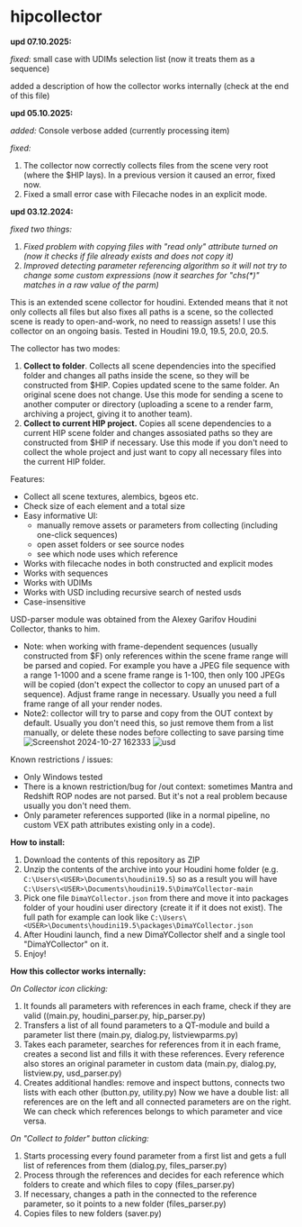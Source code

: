 # hipcollector

**upd 07.10.2025:**

_fixed_: small case with UDIMs selection list (now it treats them as a sequence)

added a description of how the collector works internally (check at the end of this file)

**upd 05.10.2025:**

_added:_
Console verbose added (currently processing item)

_fixed:_
1. The collector now correctly collects files from the scene very root (where the $HIP lays). In a previous version it caused an error, fixed now.
2. Fixed a small error case with Filecache nodes in an explicit mode.

**upd 03.12.2024:**

_fixed two things:_
1. _Fixed problem with copying files with "read only" attribute turned on (now it checks if file already exists and does not copy it)_
2. _Improved detecting parameter referencing algorithm so it will not try to change some custom expressions (now it searches for "chs(*)" matches in a raw value of the parm)_

This is an extended scene collector for houdini. Extended means that it not only collects all files but also fixes all paths is a scene, so the collected scene is ready to open-and-work, no need to reassign assets! I use this collector on an ongoing basis. Tested in Houdini 19.0, 19.5, 20.0, 20.5.

The collector has two modes:
1. **Collect to folder**. Collects all scene dependencies into the specified folder and changes all paths inside the scene, so they will be constructed from $HIP. Copies updated scene to the same folder. An original scene does not change. Use this mode for sending a scene to another computer or directory (uploading a scene to a render farm, archiving a project, giving it to another team).
2. **Collect to current HIP project.** Copies all scene dependencies to a current HIP scene folder and changes assosiated paths so they are constructed from $HIP if necessary. Use this mode if you don't need to collect the whole project and just want to copy all necessary files into the current HIP folder.

Features:
- Collect all scene textures, alembics, bgeos etc.
- Check size of each element and a total size
- Easy informative UI:
  - manually remove assets or parameters from collecting (including one-click sequences)
  - open asset folders or see source nodes
  - see which node uses which reference
- Works with filecache nodes in both constructed and explicit modes
- Works with sequences
- Works with UDIMs
- Works with USD including recursive search of nested usds
- Case-insensitive

USD-parser module was obtained from the Alexey Garifov Houdini Collector, thanks to him.

- Note: when working with frame-dependent sequences (usually constructed from $F) only references within the scene frame range will be parsed and copied. For example you have a JPEG file sequence with a range 1-1000 and a scene frame range is 1-100, then only 100 JPEGs will be copied (don't expect the collector to copy an unused part of a sequence). Adjust frame range in necessary. Usually you need a full frame range of all your render nodes.
- Note2: collector will try to parse and copy from the OUT context by default. Usually you don't need this, so just remove them from a list manually, or delete these nodes before collecting to save parsing time
![Screenshot 2024-10-27 162333](https://github.com/user-attachments/assets/1c89d5ba-6dc3-4c12-a6b0-c721ad2446ad)
![usd](https://github.com/user-attachments/assets/61825593-da0a-4433-8438-14d9c8858031)

Known restrictions / issues:
- Only Windows tested
- There is a known restriction/bug for /out context: sometimes Mantra and Redshift ROP nodes are not parsed. But it's not a real problem because usually you don't need them.
- Only parameter references supported (like in a normal pipeline, no custom VEX path attributes existing only in a code).

**How to install:**
1. Download the contents of this repository as ZIP
2. Unzip the contents of the archive into your Houdini home folder (e.g. `C:\Users\<USER>\Documents\houdini19.5`) so as a result you will have `C:\Users\<USER>\Documents\houdini19.5\DimaYCollector-main`
4. Pick one file `DimaYCollector.json` from there and move it into packages folder of your houdini user directory (create it if it does not exist). The full path for example can look like `C:\Users\<USER>\Documents\houdini19.5\packages\DimaYCollector.json`
5. After Houdini launch, find a new DimaYCollector shelf and a single tool "DimaYCollector" on it.
6. Enjoy!

**How this collector works internally:**

_On Collector icon clicking:_

1. It founds all parameters with references in each frame, check if they are valid ((main.py, houdini_parser.py, hip_parser.py)
2. Transfers a list of all found parameters to a QT-module and build a parameter list there (main.py, dialog.py, listviewparms.py)
3. Takes each parameter, searches for references from it in each frame, creates a second list and fills it with these references. Every reference also stores an original parameter in custom data (main.py, dialog.py, listview.py, usd_parser.py)
4. Creates additional handles: remove and inspect buttons, connects two lists with each other (button.py, utility.py)
Now we have a double list: all references are on the left and all connected parameters are on the right. We can check which references belongs to which parameter and vice versa.

_On "Collect to folder" button clicking:_

1. Starts processing every found parameter from a first list and gets a full list of references from them (dialog.py, files_parser.py)
2. Process through the references and decides for each reference which folders to create and which files to copy (files_parser.py)
3. If necessary, changes a path in the connected to the reference parameter, so it points to a new folder (files_parser.py)
4. Copies files to new folders (saver.py)
